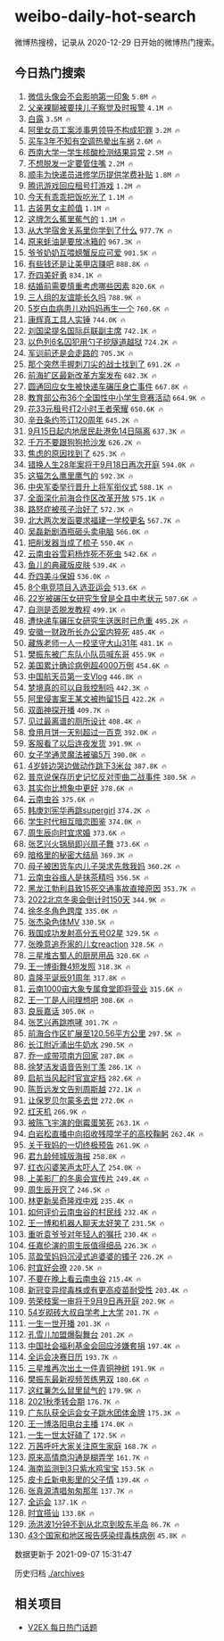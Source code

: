 # weibo-daily-hot-search

微博热搜榜，记录从 2020-12-29 日开始的微博热门搜索。

## 今日热门搜索

<!-- BEGIN -->

1. [微信头像会不会影响第一印象](https://s.weibo.com/weibo?q=%23%E5%BE%AE%E4%BF%A1%E5%A4%B4%E5%83%8F%E4%BC%9A%E4%B8%8D%E4%BC%9A%E5%BD%B1%E5%93%8D%E7%AC%AC%E4%B8%80%E5%8D%B0%E8%B1%A1%23&Refer=top) `5.8M 🔥`
1. [父亲裸聊被要挟儿子察觉及时报警](https://s.weibo.com/weibo?q=%23%E7%88%B6%E4%BA%B2%E8%A3%B8%E8%81%8A%E8%A2%AB%E8%A6%81%E6%8C%9F%E5%84%BF%E5%AD%90%E5%AF%9F%E8%A7%89%E5%8F%8A%E6%97%B6%E6%8A%A5%E8%AD%A6%23&Refer=top) `4.1M 🔥`
1. [白露](https://s.weibo.com/weibo?q=%E7%99%BD%E9%9C%B2&Refer=top) `3.5M 🔥`
1. [阿里女员工案涉事男领导不构成犯罪](https://s.weibo.com/weibo?q=%23%E9%98%BF%E9%87%8C%E5%A5%B3%E5%91%98%E5%B7%A5%E6%A1%88%E6%B6%89%E4%BA%8B%E7%94%B7%E9%A2%86%E5%AF%BC%E4%B8%8D%E6%9E%84%E6%88%90%E7%8A%AF%E7%BD%AA%23&Refer=top) `3.2M 🔥`
1. [买车3年不知有空调热晕出车祸](https://s.weibo.com/weibo?q=%23%E4%B9%B0%E8%BD%A63%E5%B9%B4%E4%B8%8D%E7%9F%A5%E6%9C%89%E7%A9%BA%E8%B0%83%E7%83%AD%E6%99%95%E5%87%BA%E8%BD%A6%E7%A5%B8%23&Refer=top) `2.6M 🔥`
1. [西南大学一学生核酸检测结果异常](https://s.weibo.com/weibo?q=%23%E8%A5%BF%E5%8D%97%E5%A4%A7%E5%AD%A6%E4%B8%80%E5%AD%A6%E7%94%9F%E6%A0%B8%E9%85%B8%E6%A3%80%E6%B5%8B%E7%BB%93%E6%9E%9C%E5%BC%82%E5%B8%B8%23&Refer=top) `2.5M 🔥`
1. [不想脱发一定要管住嘴](https://s.weibo.com/weibo?q=%23%E4%B8%8D%E6%83%B3%E8%84%B1%E5%8F%91%E4%B8%80%E5%AE%9A%E8%A6%81%E7%AE%A1%E4%BD%8F%E5%98%B4%23&Refer=top) `2.2M 🔥`
1. [顺丰为快递员进修学历提供学费补贴](https://s.weibo.com/weibo?q=%23%E9%A1%BA%E4%B8%B0%E4%B8%BA%E5%BF%AB%E9%80%92%E5%91%98%E8%BF%9B%E4%BF%AE%E5%AD%A6%E5%8E%86%E6%8F%90%E4%BE%9B%E5%AD%A6%E8%B4%B9%E8%A1%A5%E8%B4%B4%23&Refer=top) `1.8M 🔥`
1. [腾讯游戏回应租号打游戏](https://s.weibo.com/weibo?q=%23%E8%85%BE%E8%AE%AF%E6%B8%B8%E6%88%8F%E5%9B%9E%E5%BA%94%E7%A7%9F%E5%8F%B7%E6%89%93%E6%B8%B8%E6%88%8F%23&Refer=top) `1.2M 🔥`
1. [今天有乖乖把饭吃光了](https://s.weibo.com/weibo?q=%23%E4%BB%8A%E5%A4%A9%E6%9C%89%E4%B9%96%E4%B9%96%E6%8A%8A%E9%A5%AD%E5%90%83%E5%85%89%E4%BA%86%23&Refer=top) `1.1M 🔥`
1. [古装男女主颜值](https://s.weibo.com/weibo?q=%23%E5%8F%A4%E8%A3%85%E7%94%B7%E5%A5%B3%E4%B8%BB%E9%A2%9C%E5%80%BC%23&Refer=top) `1.1M 🔥`
1. [这牌怎么蕉里蕉气的](https://s.weibo.com/weibo?q=%23%E8%BF%99%E7%89%8C%E6%80%8E%E4%B9%88%E8%95%89%E9%87%8C%E8%95%89%E6%B0%94%E7%9A%84%23&Refer=top) `1.1M 🔥`
1. [从大学宿舍关系里你学到了什么](https://s.weibo.com/weibo?q=%23%E4%BB%8E%E5%A4%A7%E5%AD%A6%E5%AE%BF%E8%88%8D%E5%85%B3%E7%B3%BB%E9%87%8C%E4%BD%A0%E5%AD%A6%E5%88%B0%E4%BA%86%E4%BB%80%E4%B9%88%23&Refer=top) `977.7K 🔥`
1. [原来蚝油是要放冰箱的](https://s.weibo.com/weibo?q=%23%E5%8E%9F%E6%9D%A5%E8%9A%9D%E6%B2%B9%E6%98%AF%E8%A6%81%E6%94%BE%E5%86%B0%E7%AE%B1%E7%9A%84%23&Refer=top) `967.3K 🔥`
1. [爷爷奶奶互喂螃蟹反应可爱](https://s.weibo.com/weibo?q=%23%E7%88%B7%E7%88%B7%E5%A5%B6%E5%A5%B6%E4%BA%92%E5%96%82%E8%9E%83%E8%9F%B9%E5%8F%8D%E5%BA%94%E5%8F%AF%E7%88%B1%23&Refer=top) `901.5K 🔥`
1. [有些钱还是让美甲店赚吧](https://s.weibo.com/weibo?q=%23%E6%9C%89%E4%BA%9B%E9%92%B1%E8%BF%98%E6%98%AF%E8%AE%A9%E7%BE%8E%E7%94%B2%E5%BA%97%E8%B5%9A%E5%90%A7%23&Refer=top) `888.8K 🔥`
1. [乔四美好勇](https://s.weibo.com/weibo?q=%23%E4%B9%94%E5%9B%9B%E7%BE%8E%E5%A5%BD%E5%8B%87%23&Refer=top) `834.1K 🔥`
1. [结婚前需要慎重考虑哪些因素](https://s.weibo.com/weibo?q=%23%E7%BB%93%E5%A9%9A%E5%89%8D%E9%9C%80%E8%A6%81%E6%85%8E%E9%87%8D%E8%80%83%E8%99%91%E5%93%AA%E4%BA%9B%E5%9B%A0%E7%B4%A0%23&Refer=top) `820.6K 🔥`
1. [三人组的友谊能长久吗](https://s.weibo.com/weibo?q=%23%E4%B8%89%E4%BA%BA%E7%BB%84%E7%9A%84%E5%8F%8B%E8%B0%8A%E8%83%BD%E9%95%BF%E4%B9%85%E5%90%97%23&Refer=top) `788.9K 🔥`
1. [5岁白血病患儿劝妈妈再生一个](https://s.weibo.com/weibo?q=%235%E5%B2%81%E7%99%BD%E8%A1%80%E7%97%85%E6%82%A3%E5%84%BF%E5%8A%9D%E5%A6%88%E5%A6%88%E5%86%8D%E7%94%9F%E4%B8%80%E4%B8%AA%23&Refer=top) `760.6K 🔥`
1. [康辉真工具人实锤](https://s.weibo.com/weibo?q=%23%E5%BA%B7%E8%BE%89%E7%9C%9F%E5%B7%A5%E5%85%B7%E4%BA%BA%E5%AE%9E%E9%94%A4%23&Refer=top) `744.0K 🔥`
1. [刘国梁提名国际乒联副主席](https://s.weibo.com/weibo?q=%23%E5%88%98%E5%9B%BD%E6%A2%81%E6%8F%90%E5%90%8D%E5%9B%BD%E9%99%85%E4%B9%92%E8%81%94%E5%89%AF%E4%B8%BB%E5%B8%AD%23&Refer=top) `742.1K 🔥`
1. [以色列6名囚犯用勺子挖隧道越狱](https://s.weibo.com/weibo?q=%23%E4%BB%A5%E8%89%B2%E5%88%976%E5%90%8D%E5%9B%9A%E7%8A%AF%E7%94%A8%E5%8B%BA%E5%AD%90%E6%8C%96%E9%9A%A7%E9%81%93%E8%B6%8A%E7%8B%B1%23&Refer=top) `724.2K 🔥`
1. [军训前还是会走路的](https://s.weibo.com/weibo?q=%23%E5%86%9B%E8%AE%AD%E5%89%8D%E8%BF%98%E6%98%AF%E4%BC%9A%E8%B5%B0%E8%B7%AF%E7%9A%84%23&Refer=top) `705.3K 🔥`
1. [那个突然手握刺刀尖的战士找到了](https://s.weibo.com/weibo?q=%23%E9%82%A3%E4%B8%AA%E7%AA%81%E7%84%B6%E6%89%8B%E6%8F%A1%E5%88%BA%E5%88%80%E5%B0%96%E7%9A%84%E6%88%98%E5%A3%AB%E6%89%BE%E5%88%B0%E4%BA%86%23&Refer=top) `691.2K 🔥`
1. [前海扩区最新改革方案发布](https://s.weibo.com/weibo?q=%23%E5%89%8D%E6%B5%B7%E6%89%A9%E5%8C%BA%E6%9C%80%E6%96%B0%E6%94%B9%E9%9D%A9%E6%96%B9%E6%A1%88%E5%8F%91%E5%B8%83%23&Refer=top) `682.3K 🔥`
1. [圆通回应女生被快递车碾压身亡事件](https://s.weibo.com/weibo?q=%23%E5%9C%86%E9%80%9A%E5%9B%9E%E5%BA%94%E5%A5%B3%E7%94%9F%E8%A2%AB%E5%BF%AB%E9%80%92%E8%BD%A6%E7%A2%BE%E5%8E%8B%E8%BA%AB%E4%BA%A1%E4%BA%8B%E4%BB%B6%23&Refer=top) `667.8K 🔥`
1. [教育部公布36个全国性中小学生竞赛活动](https://s.weibo.com/weibo?q=%23%E6%95%99%E8%82%B2%E9%83%A8%E5%85%AC%E5%B8%8336%E4%B8%AA%E5%85%A8%E5%9B%BD%E6%80%A7%E4%B8%AD%E5%B0%8F%E5%AD%A6%E7%94%9F%E7%AB%9E%E8%B5%9B%E6%B4%BB%E5%8A%A8%23&Refer=top) `664.9K 🔥`
1. [花33元租号打2小时王者荣耀](https://s.weibo.com/weibo?q=%23%E8%8A%B133%E5%85%83%E7%A7%9F%E5%8F%B7%E6%89%932%E5%B0%8F%E6%97%B6%E7%8E%8B%E8%80%85%E8%8D%A3%E8%80%80%23&Refer=top) `650.6K 🔥`
1. [辛丑条约签订120周年](https://s.weibo.com/weibo?q=%23%E8%BE%9B%E4%B8%91%E6%9D%A1%E7%BA%A6%E7%AD%BE%E8%AE%A2120%E5%91%A8%E5%B9%B4%23&Refer=top) `645.2K 🔥`
1. [9月15日起内地居民赴港免14日隔离](https://s.weibo.com/weibo?q=%239%E6%9C%8815%E6%97%A5%E8%B5%B7%E5%86%85%E5%9C%B0%E5%B1%85%E6%B0%91%E8%B5%B4%E6%B8%AF%E5%85%8D14%E6%97%A5%E9%9A%94%E7%A6%BB%23&Refer=top) `637.3K 🔥`
1. [千万不要跟狗狗抢沙发](https://s.weibo.com/weibo?q=%23%E5%8D%83%E4%B8%87%E4%B8%8D%E8%A6%81%E8%B7%9F%E7%8B%97%E7%8B%97%E6%8A%A2%E6%B2%99%E5%8F%91%23&Refer=top) `626.2K 🔥`
1. [焦虑的原因找到了](https://s.weibo.com/weibo?q=%23%E7%84%A6%E8%99%91%E7%9A%84%E5%8E%9F%E5%9B%A0%E6%89%BE%E5%88%B0%E4%BA%86%23&Refer=top) `625.3K 🔥`
1. [错换人生28年案将于9月18日再次开庭](https://s.weibo.com/weibo?q=%23%E9%94%99%E6%8D%A2%E4%BA%BA%E7%94%9F28%E5%B9%B4%E6%A1%88%E5%B0%86%E4%BA%8E9%E6%9C%8818%E6%97%A5%E5%86%8D%E6%AC%A1%E5%BC%80%E5%BA%AD%23&Refer=top) `594.0K 🔥`
1. [这猫怎么鹰里鹰气的](https://s.weibo.com/weibo?q=%23%E8%BF%99%E7%8C%AB%E6%80%8E%E4%B9%88%E9%B9%B0%E9%87%8C%E9%B9%B0%E6%B0%94%E7%9A%84%23&Refer=top) `592.3K 🔥`
1. [中央军委举行晋升上将军衔仪式](https://s.weibo.com/weibo?q=%23%E4%B8%AD%E5%A4%AE%E5%86%9B%E5%A7%94%E4%B8%BE%E8%A1%8C%E6%99%8B%E5%8D%87%E4%B8%8A%E5%B0%86%E5%86%9B%E8%A1%94%E4%BB%AA%E5%BC%8F%23&Refer=top) `588.1K 🔥`
1. [全面深化前海合作区改革开放](https://s.weibo.com/weibo?q=%23%E5%85%A8%E9%9D%A2%E6%B7%B1%E5%8C%96%E5%89%8D%E6%B5%B7%E5%90%88%E4%BD%9C%E5%8C%BA%E6%94%B9%E9%9D%A9%E5%BC%80%E6%94%BE%23&Refer=top) `575.1K 🔥`
1. [路怒症被孩子治好了](https://s.weibo.com/weibo?q=%23%E8%B7%AF%E6%80%92%E7%97%87%E8%A2%AB%E5%AD%A9%E5%AD%90%E6%B2%BB%E5%A5%BD%E4%BA%86%23&Refer=top) `572.3K 🔥`
1. [北大两次发函要求福建一学校更名](https://s.weibo.com/weibo?q=%23%E5%8C%97%E5%A4%A7%E4%B8%A4%E6%AC%A1%E5%8F%91%E5%87%BD%E8%A6%81%E6%B1%82%E7%A6%8F%E5%BB%BA%E4%B8%80%E5%AD%A6%E6%A0%A1%E6%9B%B4%E5%90%8D%23&Refer=top) `567.7K 🔥`
1. [吴磊新剧酒瓶砸头卖电脑](https://s.weibo.com/weibo?q=%23%E5%90%B4%E7%A3%8A%E6%96%B0%E5%89%A7%E9%85%92%E7%93%B6%E7%A0%B8%E5%A4%B4%E5%8D%96%E7%94%B5%E8%84%91%23&Refer=top) `566.0K 🔥`
1. [把削发器当成了梳子](https://s.weibo.com/weibo?q=%23%E6%8A%8A%E5%89%8A%E5%8F%91%E5%99%A8%E5%BD%93%E6%88%90%E4%BA%86%E6%A2%B3%E5%AD%90%23&Refer=top) `550.4K 🔥`
1. [云南虫谷雪莉杨炸死不死虫](https://s.weibo.com/weibo?q=%23%E4%BA%91%E5%8D%97%E8%99%AB%E8%B0%B7%E9%9B%AA%E8%8E%89%E6%9D%A8%E7%82%B8%E6%AD%BB%E4%B8%8D%E6%AD%BB%E8%99%AB%23&Refer=top) `542.6K 🔥`
1. [鱼儿的典藏版皮肤](https://s.weibo.com/weibo?q=%23%E9%B1%BC%E5%84%BF%E7%9A%84%E5%85%B8%E8%97%8F%E7%89%88%E7%9A%AE%E8%82%A4%23&Refer=top) `539.4K 🔥`
1. [乔四美斗保姆](https://s.weibo.com/weibo?q=%23%E4%B9%94%E5%9B%9B%E7%BE%8E%E6%96%97%E4%BF%9D%E5%A7%86%23&Refer=top) `536.0K 🔥`
1. [8个电竞项目入选亚运会](https://s.weibo.com/weibo?q=%238%E4%B8%AA%E7%94%B5%E7%AB%9E%E9%A1%B9%E7%9B%AE%E5%85%A5%E9%80%89%E4%BA%9A%E8%BF%90%E4%BC%9A%23&Refer=top) `513.6K 🔥`
1. [22岁被碾压女研究生曾是全县中考状元](https://s.weibo.com/weibo?q=%2322%E5%B2%81%E8%A2%AB%E7%A2%BE%E5%8E%8B%E5%A5%B3%E7%A0%94%E7%A9%B6%E7%94%9F%E6%9B%BE%E6%98%AF%E5%85%A8%E5%8E%BF%E4%B8%AD%E8%80%83%E7%8A%B6%E5%85%83%23&Refer=top) `507.6K 🔥`
1. [自测是否脱发教程](https://s.weibo.com/weibo?q=%23%E8%87%AA%E6%B5%8B%E6%98%AF%E5%90%A6%E8%84%B1%E5%8F%91%E6%95%99%E7%A8%8B%23&Refer=top) `499.1K 🔥`
1. [遭快递车碾压女研究生送医时已危重](https://s.weibo.com/weibo?q=%23%E9%81%AD%E5%BF%AB%E9%80%92%E8%BD%A6%E7%A2%BE%E5%8E%8B%E5%A5%B3%E7%A0%94%E7%A9%B6%E7%94%9F%E9%80%81%E5%8C%BB%E6%97%B6%E5%B7%B2%E5%8D%B1%E9%87%8D%23&Refer=top) `495.2K 🔥`
1. [安徽一财政所长办公室内猝死](https://s.weibo.com/weibo?q=%23%E5%AE%89%E5%BE%BD%E4%B8%80%E8%B4%A2%E6%94%BF%E6%89%80%E9%95%BF%E5%8A%9E%E5%85%AC%E5%AE%A4%E5%86%85%E7%8C%9D%E6%AD%BB%23&Refer=top) `485.4K 🔥`
1. [藏族老师一人一校坚守大山31年](https://s.weibo.com/weibo?q=%23%E8%97%8F%E6%97%8F%E8%80%81%E5%B8%88%E4%B8%80%E4%BA%BA%E4%B8%80%E6%A0%A1%E5%9D%9A%E5%AE%88%E5%A4%A7%E5%B1%B131%E5%B9%B4%23&Refer=top) `481.1K 🔥`
1. [樊振东被广东队小队员喊东哥](https://s.weibo.com/weibo?q=%23%E6%A8%8A%E6%8C%AF%E4%B8%9C%E8%A2%AB%E5%B9%BF%E4%B8%9C%E9%98%9F%E5%B0%8F%E9%98%9F%E5%91%98%E5%96%8A%E4%B8%9C%E5%93%A5%23&Refer=top) `455.9K 🔥`
1. [美国累计确诊病例超4000万例](https://s.weibo.com/weibo?q=%23%E7%BE%8E%E5%9B%BD%E7%B4%AF%E8%AE%A1%E7%A1%AE%E8%AF%8A%E7%97%85%E4%BE%8B%E8%B6%854000%E4%B8%87%E4%BE%8B%23&Refer=top) `454.6K 🔥`
1. [中国航天员第一支Vlog](https://s.weibo.com/weibo?q=%23%E4%B8%AD%E5%9B%BD%E8%88%AA%E5%A4%A9%E5%91%98%E7%AC%AC%E4%B8%80%E6%94%AFVlog%23&Refer=top) `446.8K 🔥`
1. [梦境真的可以自我控制吗](https://s.weibo.com/weibo?q=%23%E6%A2%A6%E5%A2%83%E7%9C%9F%E7%9A%84%E5%8F%AF%E4%BB%A5%E8%87%AA%E6%88%91%E6%8E%A7%E5%88%B6%E5%90%97%23&Refer=top) `442.3K 🔥`
1. [阿里侵害案王某文被拘留15日](https://s.weibo.com/weibo?q=%23%E9%98%BF%E9%87%8C%E4%BE%B5%E5%AE%B3%E6%A1%88%E7%8E%8B%E6%9F%90%E6%96%87%E8%A2%AB%E6%8B%98%E7%95%9915%E6%97%A5%23&Refer=top) `422.2K 🔥`
1. [双面神探开播](https://s.weibo.com/weibo?q=%23%E5%8F%8C%E9%9D%A2%E7%A5%9E%E6%8E%A2%E5%BC%80%E6%92%AD%23&Refer=top) `409.7K 🔥`
1. [见过最离谱的厕所设计](https://s.weibo.com/weibo?q=%23%E8%A7%81%E8%BF%87%E6%9C%80%E7%A6%BB%E8%B0%B1%E7%9A%84%E5%8E%95%E6%89%80%E8%AE%BE%E8%AE%A1%23&Refer=top) `408.4K 🔥`
1. [食用月饼一天别超过一百克](https://s.weibo.com/weibo?q=%23%E9%A3%9F%E7%94%A8%E6%9C%88%E9%A5%BC%E4%B8%80%E5%A4%A9%E5%88%AB%E8%B6%85%E8%BF%87%E4%B8%80%E7%99%BE%E5%85%8B%23&Refer=top) `392.0K 🔥`
1. [客服看了以后连夜发货](https://s.weibo.com/weibo?q=%23%E5%AE%A2%E6%9C%8D%E7%9C%8B%E4%BA%86%E4%BB%A5%E5%90%8E%E8%BF%9E%E5%A4%9C%E5%8F%91%E8%B4%A7%23&Refer=top) `391.9K 🔥`
1. [女子学通灵魔法被骗5万](https://s.weibo.com/weibo?q=%23%E5%A5%B3%E5%AD%90%E5%AD%A6%E9%80%9A%E7%81%B5%E9%AD%94%E6%B3%95%E8%A2%AB%E9%AA%975%E4%B8%87%23&Refer=top) `390.0K 🔥`
1. [4岁娃边哭边做动作跳下3米台](https://s.weibo.com/weibo?q=%234%E5%B2%81%E5%A8%83%E8%BE%B9%E5%93%AD%E8%BE%B9%E5%81%9A%E5%8A%A8%E4%BD%9C%E8%B7%B3%E4%B8%8B3%E7%B1%B3%E5%8F%B0%23&Refer=top) `387.8K 🔥`
1. [普京说保存历史记忆反对歪曲二战事件](https://s.weibo.com/weibo?q=%23%E6%99%AE%E4%BA%AC%E8%AF%B4%E4%BF%9D%E5%AD%98%E5%8E%86%E5%8F%B2%E8%AE%B0%E5%BF%86%E5%8F%8D%E5%AF%B9%E6%AD%AA%E6%9B%B2%E4%BA%8C%E6%88%98%E4%BA%8B%E4%BB%B6%23&Refer=top) `380.5K 🔥`
1. [其实你比想象中更好](https://s.weibo.com/weibo?q=%23%E5%85%B6%E5%AE%9E%E4%BD%A0%E6%AF%94%E6%83%B3%E8%B1%A1%E4%B8%AD%E6%9B%B4%E5%A5%BD%23&Refer=top) `378.6K 🔥`
1. [云南虫谷](https://s.weibo.com/weibo?q=%E4%BA%91%E5%8D%97%E8%99%AB%E8%B0%B7&Refer=top) `375.6K 🔥`
1. [韩庚刘宪华再跳supergirl](https://s.weibo.com/weibo?q=%23%E9%9F%A9%E5%BA%9A%E5%88%98%E5%AE%AA%E5%8D%8E%E5%86%8D%E8%B7%B3supergirl%23&Refer=top) `374.2K 🔥`
1. [学生时代相互暗恋图鉴](https://s.weibo.com/weibo?q=%23%E5%AD%A6%E7%94%9F%E6%97%B6%E4%BB%A3%E7%9B%B8%E4%BA%92%E6%9A%97%E6%81%8B%E5%9B%BE%E9%89%B4%23&Refer=top) `374.0K 🔥`
1. [周生辰向时宜求婚](https://s.weibo.com/weibo?q=%23%E5%91%A8%E7%94%9F%E8%BE%B0%E5%90%91%E6%97%B6%E5%AE%9C%E6%B1%82%E5%A9%9A%23&Refer=top) `373.6K 🔥`
1. [张艺兴火锅局即兴扇子舞](https://s.weibo.com/weibo?q=%23%E5%BC%A0%E8%89%BA%E5%85%B4%E7%81%AB%E9%94%85%E5%B1%80%E5%8D%B3%E5%85%B4%E6%89%87%E5%AD%90%E8%88%9E%23&Refer=top) `373.6K 🔥`
1. [暗格里的秘密大结局](https://s.weibo.com/weibo?q=%E6%9A%97%E6%A0%BC%E9%87%8C%E7%9A%84%E7%A7%98%E5%AF%86%E5%A4%A7%E7%BB%93%E5%B1%80&Refer=top) `369.3K 🔥`
1. [母子被困货车内儿子哭求先救我妈](https://s.weibo.com/weibo?q=%23%E6%AF%8D%E5%AD%90%E8%A2%AB%E5%9B%B0%E8%B4%A7%E8%BD%A6%E5%86%85%E5%84%BF%E5%AD%90%E5%93%AD%E6%B1%82%E5%85%88%E6%95%91%E6%88%91%E5%A6%88%23&Refer=top) `360.2K 🔥`
1. [云南虫谷痋人是抹茶精吗](https://s.weibo.com/weibo?q=%23%E4%BA%91%E5%8D%97%E8%99%AB%E8%B0%B7%E7%97%8B%E4%BA%BA%E6%98%AF%E6%8A%B9%E8%8C%B6%E7%B2%BE%E5%90%97%23&Refer=top) `356.5K 🔥`
1. [黑龙江勃利县致15死交通事故直接原因](https://s.weibo.com/weibo?q=%23%E9%BB%91%E9%BE%99%E6%B1%9F%E5%8B%83%E5%88%A9%E5%8E%BF%E8%87%B415%E6%AD%BB%E4%BA%A4%E9%80%9A%E4%BA%8B%E6%95%85%E7%9B%B4%E6%8E%A5%E5%8E%9F%E5%9B%A0%23&Refer=top) `353.7K 🔥`
1. [2022北京冬奥会倒计时150天](https://s.weibo.com/weibo?q=%232022%E5%8C%97%E4%BA%AC%E5%86%AC%E5%A5%A5%E4%BC%9A%E5%80%92%E8%AE%A1%E6%97%B6150%E5%A4%A9%23&Refer=top) `344.9K 🔥`
1. [徐冬冬角色跨度](https://s.weibo.com/weibo?q=%23%E5%BE%90%E5%86%AC%E5%86%AC%E8%A7%92%E8%89%B2%E8%B7%A8%E5%BA%A6%23&Refer=top) `335.0K 🔥`
1. [张杰染色体MV](https://s.weibo.com/weibo?q=%23%E5%BC%A0%E6%9D%B0%E6%9F%93%E8%89%B2%E4%BD%93MV%23&Refer=top) `330.5K 🔥`
1. [我国成功发射高分五号02星](https://s.weibo.com/weibo?q=%23%E6%88%91%E5%9B%BD%E6%88%90%E5%8A%9F%E5%8F%91%E5%B0%84%E9%AB%98%E5%88%86%E4%BA%94%E5%8F%B702%E6%98%9F%23&Refer=top) `329.5K 🔥`
1. [张晚意追乔家的儿女reaction](https://s.weibo.com/weibo?q=%23%E5%BC%A0%E6%99%9A%E6%84%8F%E8%BF%BD%E4%B9%94%E5%AE%B6%E7%9A%84%E5%84%BF%E5%A5%B3reaction%23&Refer=top) `328.5K 🔥`
1. [三星堆古蜀人的厨房用品](https://s.weibo.com/weibo?q=%23%E4%B8%89%E6%98%9F%E5%A0%86%E5%8F%A4%E8%9C%80%E4%BA%BA%E7%9A%84%E5%8E%A8%E6%88%BF%E7%94%A8%E5%93%81%23&Refer=top) `320.6K 🔥`
1. [王一博街舞4短发照](https://s.weibo.com/weibo?q=%23%E7%8E%8B%E4%B8%80%E5%8D%9A%E8%A1%97%E8%88%9E4%E7%9F%AD%E5%8F%91%E7%85%A7%23&Refer=top) `318.3K 🔥`
1. [袁隆平诞辰91周年](https://s.weibo.com/weibo?q=%23%E8%A2%81%E9%9A%86%E5%B9%B3%E8%AF%9E%E8%BE%B091%E5%91%A8%E5%B9%B4%23&Refer=top) `317.8K 🔥`
1. [云南1000亩大象专属食堂即将营业](https://s.weibo.com/weibo?q=%23%E4%BA%91%E5%8D%971000%E4%BA%A9%E5%A4%A7%E8%B1%A1%E4%B8%93%E5%B1%9E%E9%A3%9F%E5%A0%82%E5%8D%B3%E5%B0%86%E8%90%A5%E4%B8%9A%23&Refer=top) `315.6K 🔥`
1. [王一丁是人间理想吧](https://s.weibo.com/weibo?q=%23%E7%8E%8B%E4%B8%80%E4%B8%81%E6%98%AF%E4%BA%BA%E9%97%B4%E7%90%86%E6%83%B3%E5%90%A7%23&Refer=top) `308.6K 🔥`
1. [良辰嘉话](https://s.weibo.com/weibo?q=%23%E8%89%AF%E8%BE%B0%E5%98%89%E8%AF%9D%23&Refer=top) `305.0K 🔥`
1. [张艺兴再跳咆哮](https://s.weibo.com/weibo?q=%23%E5%BC%A0%E8%89%BA%E5%85%B4%E5%86%8D%E8%B7%B3%E5%92%86%E5%93%AE%23&Refer=top) `301.7K 🔥`
1. [前海合作区扩展至120.56平方公里](https://s.weibo.com/weibo?q=%23%E5%89%8D%E6%B5%B7%E5%90%88%E4%BD%9C%E5%8C%BA%E6%89%A9%E5%B1%95%E8%87%B3120.56%E5%B9%B3%E6%96%B9%E5%85%AC%E9%87%8C%23&Refer=top) `297.5K 🔥`
1. [长江附近涌出牛奶水](https://s.weibo.com/weibo?q=%23%E9%95%BF%E6%B1%9F%E9%99%84%E8%BF%91%E6%B6%8C%E5%87%BA%E7%89%9B%E5%A5%B6%E6%B0%B4%23&Refer=top) `290.5K 🔥`
1. [乔一成带项南方回家](https://s.weibo.com/weibo?q=%23%E4%B9%94%E4%B8%80%E6%88%90%E5%B8%A6%E9%A1%B9%E5%8D%97%E6%96%B9%E5%9B%9E%E5%AE%B6%23&Refer=top) `287.8K 🔥`
1. [徐梦洁发语音告别丁羡](https://s.weibo.com/weibo?q=%23%E5%BE%90%E6%A2%A6%E6%B4%81%E5%8F%91%E8%AF%AD%E9%9F%B3%E5%91%8A%E5%88%AB%E4%B8%81%E7%BE%A1%23&Refer=top) `286.1K 🔥`
1. [启航当风起时官宣定档](https://s.weibo.com/weibo?q=%23%E5%90%AF%E8%88%AA%E5%BD%93%E9%A3%8E%E8%B5%B7%E6%97%B6%E5%AE%98%E5%AE%A3%E5%AE%9A%E6%A1%A3%23&Refer=top) `282.6K 🔥`
1. [陈哲远发文告别周斯越](https://s.weibo.com/weibo?q=%23%E9%99%88%E5%93%B2%E8%BF%9C%E5%8F%91%E6%96%87%E5%91%8A%E5%88%AB%E5%91%A8%E6%96%AF%E8%B6%8A%23&Refer=top) `272.1K 🔥`
1. [让保罗贝尔蒙多去世](https://s.weibo.com/weibo?q=%23%E8%AE%A9%E4%BF%9D%E7%BD%97%E8%B4%9D%E5%B0%94%E8%92%99%E5%A4%9A%E5%8E%BB%E4%B8%96%23&Refer=top) `272.0K 🔥`
1. [红天机](https://s.weibo.com/weibo?q=%E7%BA%A2%E5%A4%A9%E6%9C%BA&Refer=top) `266.9K 🔥`
1. [被陈飞宇演的倒霉蛋笑死](https://s.weibo.com/weibo?q=%23%E8%A2%AB%E9%99%88%E9%A3%9E%E5%AE%87%E6%BC%94%E7%9A%84%E5%80%92%E9%9C%89%E8%9B%8B%E7%AC%91%E6%AD%BB%23&Refer=top) `263.1K 🔥`
1. [白岩松直播中向招收残障学子的高校鞠躬](https://s.weibo.com/weibo?q=%23%E7%99%BD%E5%B2%A9%E6%9D%BE%E7%9B%B4%E6%92%AD%E4%B8%AD%E5%90%91%E6%8B%9B%E6%94%B6%E6%AE%8B%E9%9A%9C%E5%AD%A6%E5%AD%90%E7%9A%84%E9%AB%98%E6%A0%A1%E9%9E%A0%E8%BA%AC%23&Refer=top) `262.4K 🔥`
1. [关于我妈的一切终极预告](https://s.weibo.com/weibo?q=%23%E5%85%B3%E4%BA%8E%E6%88%91%E5%A6%88%E7%9A%84%E4%B8%80%E5%88%87%E7%BB%88%E6%9E%81%E9%A2%84%E5%91%8A%23&Refer=top) `261.9K 🔥`
1. [君九龄倾城版海报](https://s.weibo.com/weibo?q=%23%E5%90%9B%E4%B9%9D%E9%BE%84%E5%80%BE%E5%9F%8E%E7%89%88%E6%B5%B7%E6%8A%A5%23&Refer=top) `258.8K 🔥`
1. [红衣闪婆笑声太吓人了](https://s.weibo.com/weibo?q=%23%E7%BA%A2%E8%A1%A3%E9%97%AA%E5%A9%86%E7%AC%91%E5%A3%B0%E5%A4%AA%E5%90%93%E4%BA%BA%E4%BA%86%23&Refer=top) `254.0K 🔥`
1. [上美影厂的冬奥会宣传片](https://s.weibo.com/weibo?q=%23%E4%B8%8A%E7%BE%8E%E5%BD%B1%E5%8E%82%E7%9A%84%E5%86%AC%E5%A5%A5%E4%BC%9A%E5%AE%A3%E4%BC%A0%E7%89%87%23&Refer=top) `249.4K 🔥`
1. [周生辰开窍了](https://s.weibo.com/weibo?q=%23%E5%91%A8%E7%94%9F%E8%BE%B0%E5%BC%80%E7%AA%8D%E4%BA%86%23&Refer=top) `246.5K 🔥`
1. [林更新吴奇隆戏中戏](https://s.weibo.com/weibo?q=%23%E6%9E%97%E6%9B%B4%E6%96%B0%E5%90%B4%E5%A5%87%E9%9A%86%E6%88%8F%E4%B8%AD%E6%88%8F%23&Refer=top) `235.4K 🔥`
1. [如何评价云南虫谷的村民线](https://s.weibo.com/weibo?q=%23%E5%A6%82%E4%BD%95%E8%AF%84%E4%BB%B7%E4%BA%91%E5%8D%97%E8%99%AB%E8%B0%B7%E7%9A%84%E6%9D%91%E6%B0%91%E7%BA%BF%23&Refer=top) `232.4K 🔥`
1. [王一博和机器人聊天太好笑了](https://s.weibo.com/weibo?q=%23%E7%8E%8B%E4%B8%80%E5%8D%9A%E5%92%8C%E6%9C%BA%E5%99%A8%E4%BA%BA%E8%81%8A%E5%A4%A9%E5%A4%AA%E5%A5%BD%E7%AC%91%E4%BA%86%23&Refer=top) `231.5K 🔥`
1. [重听袁爷爷对年轻人的嘱托](https://s.weibo.com/weibo?q=%23%E9%87%8D%E5%90%AC%E8%A2%81%E7%88%B7%E7%88%B7%E5%AF%B9%E5%B9%B4%E8%BD%BB%E4%BA%BA%E7%9A%84%E5%98%B1%E6%89%98%23&Refer=top) `230.4K 🔥`
1. [任嘉伦演的周生辰值得细品](https://s.weibo.com/weibo?q=%23%E4%BB%BB%E5%98%89%E4%BC%A6%E6%BC%94%E7%9A%84%E5%91%A8%E7%94%9F%E8%BE%B0%E5%80%BC%E5%BE%97%E7%BB%86%E5%93%81%23&Refer=top) `226.3K 🔥`
1. [蓝盈莹妈妈沉浸式追婆婆的镯子](https://s.weibo.com/weibo?q=%23%E8%93%9D%E7%9B%88%E8%8E%B9%E5%A6%88%E5%A6%88%E6%B2%89%E6%B5%B8%E5%BC%8F%E8%BF%BD%E5%A9%86%E5%A9%86%E7%9A%84%E9%95%AF%E5%AD%90%23&Refer=top) `226.2K 🔥`
1. [时宜好会撩](https://s.weibo.com/weibo?q=%23%E6%97%B6%E5%AE%9C%E5%A5%BD%E4%BC%9A%E6%92%A9%23&Refer=top) `220.5K 🔥`
1. [不要在晚上看云南虫谷](https://s.weibo.com/weibo?q=%23%E4%B8%8D%E8%A6%81%E5%9C%A8%E6%99%9A%E4%B8%8A%E7%9C%8B%E4%BA%91%E5%8D%97%E8%99%AB%E8%B0%B7%23&Refer=top) `215.4K 🔥`
1. [新冠变异缪毒株或有更高疫苗耐受性](https://s.weibo.com/weibo?q=%23%E6%96%B0%E5%86%A0%E5%8F%98%E5%BC%82%E7%BC%AA%E6%AF%92%E6%A0%AA%E6%88%96%E6%9C%89%E6%9B%B4%E9%AB%98%E7%96%AB%E8%8B%97%E8%80%90%E5%8F%97%E6%80%A7%23&Refer=top) `203.4K 🔥`
1. [劳荣枝案一审将于9月9日再开庭](https://s.weibo.com/weibo?q=%23%E5%8A%B3%E8%8D%A3%E6%9E%9D%E6%A1%88%E4%B8%80%E5%AE%A1%E5%B0%86%E4%BA%8E9%E6%9C%889%E6%97%A5%E5%86%8D%E5%BC%80%E5%BA%AD%23&Refer=top) `202.9K 🔥`
1. [54岁砌砖大叔自学考上大学](https://s.weibo.com/weibo?q=%2354%E5%B2%81%E7%A0%8C%E7%A0%96%E5%A4%A7%E5%8F%94%E8%87%AA%E5%AD%A6%E8%80%83%E4%B8%8A%E5%A4%A7%E5%AD%A6%23&Refer=top) `201.7K 🔥`
1. [一生一世开播](https://s.weibo.com/weibo?q=%23%E4%B8%80%E7%94%9F%E4%B8%80%E4%B8%96%E5%BC%80%E6%92%AD%23&Refer=top) `201.3K 🔥`
1. [孔雪儿加盟爆裂舞台](https://s.weibo.com/weibo?q=%23%E5%AD%94%E9%9B%AA%E5%84%BF%E5%8A%A0%E7%9B%9F%E7%88%86%E8%A3%82%E8%88%9E%E5%8F%B0%23&Refer=top) `201.2K 🔥`
1. [中国社会福利基金会回应涉嫌套捐](https://s.weibo.com/weibo?q=%23%E4%B8%AD%E5%9B%BD%E7%A4%BE%E4%BC%9A%E7%A6%8F%E5%88%A9%E5%9F%BA%E9%87%91%E4%BC%9A%E5%9B%9E%E5%BA%94%E6%B6%89%E5%AB%8C%E5%A5%97%E6%8D%90%23&Refer=top) `197.4K 🔥`
1. [全运会决赛日历](https://s.weibo.com/weibo?q=%23%E5%85%A8%E8%BF%90%E4%BC%9A%E5%86%B3%E8%B5%9B%E6%97%A5%E5%8E%86%23&Refer=top) `193.7K 🔥`
1. [三星堆再次出土一件青铜神树](https://s.weibo.com/weibo?q=%23%E4%B8%89%E6%98%9F%E5%A0%86%E5%86%8D%E6%AC%A1%E5%87%BA%E5%9C%9F%E4%B8%80%E4%BB%B6%E9%9D%92%E9%93%9C%E7%A5%9E%E6%A0%91%23&Refer=top) `191.9K 🔥`
1. [樊振东最新视频苦练男双](https://s.weibo.com/weibo?q=%23%E6%A8%8A%E6%8C%AF%E4%B8%9C%E6%9C%80%E6%96%B0%E8%A7%86%E9%A2%91%E8%8B%A6%E7%BB%83%E7%94%B7%E5%8F%8C%23&Refer=top) `180.6K 🔥`
1. [这红薯怎么鼠里鼠气的](https://s.weibo.com/weibo?q=%23%E8%BF%99%E7%BA%A2%E8%96%AF%E6%80%8E%E4%B9%88%E9%BC%A0%E9%87%8C%E9%BC%A0%E6%B0%94%E7%9A%84%23&Refer=top) `179.9K 🔥`
1. [2021秋季转会期](https://s.weibo.com/weibo?q=%232021%E7%A7%8B%E5%AD%A3%E8%BD%AC%E4%BC%9A%E6%9C%9F%23&Refer=top) `176.7K 🔥`
1. [广东队获全运会女子跳水团体金牌](https://s.weibo.com/weibo?q=%23%E5%B9%BF%E4%B8%9C%E9%98%9F%E8%8E%B7%E5%85%A8%E8%BF%90%E4%BC%9A%E5%A5%B3%E5%AD%90%E8%B7%B3%E6%B0%B4%E5%9B%A2%E4%BD%93%E9%87%91%E7%89%8C%23&Refer=top) `175.3K 🔥`
1. [王一博洛阳电台主播](https://s.weibo.com/weibo?q=%23%E7%8E%8B%E4%B8%80%E5%8D%9A%E6%B4%9B%E9%98%B3%E7%94%B5%E5%8F%B0%E4%B8%BB%E6%92%AD%23&Refer=top) `174.0K 🔥`
1. [一生一世太好磕了](https://s.weibo.com/weibo?q=%23%E4%B8%80%E7%94%9F%E4%B8%80%E4%B8%96%E5%A4%AA%E5%A5%BD%E7%A3%95%E4%BA%86%23&Refer=top) `172.5K 🔥`
1. [万茜呼吁大家关注原生家庭](https://s.weibo.com/weibo?q=%23%E4%B8%87%E8%8C%9C%E5%91%BC%E5%90%81%E5%A4%A7%E5%AE%B6%E5%85%B3%E6%B3%A8%E5%8E%9F%E7%94%9F%E5%AE%B6%E5%BA%AD%23&Refer=top) `168.7K 🔥`
1. [原来高情商沟通是糊弄学](https://s.weibo.com/weibo?q=%23%E5%8E%9F%E6%9D%A5%E9%AB%98%E6%83%85%E5%95%86%E6%B2%9F%E9%80%9A%E6%98%AF%E7%B3%8A%E5%BC%84%E5%AD%A6%23&Refer=top) `161.7K 🔥`
1. [海南监测到3只紫水鸡宝宝](https://s.weibo.com/weibo?q=%23%E6%B5%B7%E5%8D%97%E7%9B%91%E6%B5%8B%E5%88%B03%E5%8F%AA%E7%B4%AB%E6%B0%B4%E9%B8%A1%E5%AE%9D%E5%AE%9D%23&Refer=top) `153.5K 🔥`
1. [皮卡丘新电影里的父子情](https://s.weibo.com/weibo?q=%23%E7%9A%AE%E5%8D%A1%E4%B8%98%E6%96%B0%E7%94%B5%E5%BD%B1%E9%87%8C%E7%9A%84%E7%88%B6%E5%AD%90%E6%83%85%23&Refer=top) `139.4K 🔥`
1. [张真源清唱匆匆那年](https://s.weibo.com/weibo?q=%23%E5%BC%A0%E7%9C%9F%E6%BA%90%E6%B8%85%E5%94%B1%E5%8C%86%E5%8C%86%E9%82%A3%E5%B9%B4%23&Refer=top) `137.7K 🔥`
1. [全运会](https://s.weibo.com/weibo?q=%E5%85%A8%E8%BF%90%E4%BC%9A&Refer=top) `137.1K 🔥`
1. [时宜搭讪](https://s.weibo.com/weibo?q=%23%E6%97%B6%E5%AE%9C%E6%90%AD%E8%AE%AA%23&Refer=top) `133.8K 🔥`
1. [汤洪波1分钟不到从北京到胶东半岛](https://s.weibo.com/weibo?q=%23%E6%B1%A4%E6%B4%AA%E6%B3%A21%E5%88%86%E9%92%9F%E4%B8%8D%E5%88%B0%E4%BB%8E%E5%8C%97%E4%BA%AC%E5%88%B0%E8%83%B6%E4%B8%9C%E5%8D%8A%E5%B2%9B%23&Refer=top) `86.7K 🔥`
1. [43个国家和地区报告感染缪毒株病例](https://s.weibo.com/weibo?q=%2343%E4%B8%AA%E5%9B%BD%E5%AE%B6%E5%92%8C%E5%9C%B0%E5%8C%BA%E6%8A%A5%E5%91%8A%E6%84%9F%E6%9F%93%E7%BC%AA%E6%AF%92%E6%A0%AA%E7%97%85%E4%BE%8B%23&Refer=top) `45.8K 🔥`

数据更新于 2021-09-07 15:31:47

<!-- END -->

历史归档 [./archives](./archives)

## 相关项目

- [V2EX 每日热门话题](https://github.com/boojack/v2ex-daily-hot-topic)
